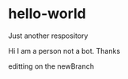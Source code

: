 # hello-world
Just another respository

Hi I am a person not a bot. Thanks

editting on the newBranch
